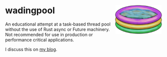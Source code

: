 # <img align="right" src="./docs/logo.png" width="150px" /> wadingpool

An educational attempt at a task-based thread pool without the use of Rust async
or Future machinery. Not recommended for use in production or performance
critical applications.

I discuss this on [my blog](https://blog.batteson.com/rust/2024/04/28/a-rust-thread-pool).
